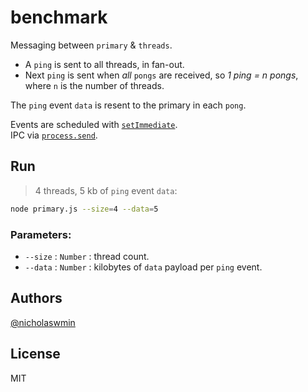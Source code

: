 # benchmark

Messaging between `primary` & `threads`.

- A `ping` is sent to all threads, in fan-out.
- Next `ping` is sent when *all* `pongs` are received, so *1 ping = n pongs*, 
  where `n` is the number of threads.

The `ping` event `data` is resent to the primary in each `pong`.

Events are scheduled with [`setImmediate`][setimmediate].  
IPC via [`process.send`][procsend].

## Run

> 4 threads, 5 kb of `ping` event `data`:

```bash
node primary.js --size=4 --data=5
```

### Parameters:

- `--size` : `Number` : thread count.
- `--data` : `Number` : kilobytes of `data` payload per `ping` event.

## Authors

[@nicholaswmin][nicholaswmin]

## License 

MIT

[procsend]: https://nodejs.org/api/process.html#processsendmessage-sendhandle-options-callback
[setimmediate]: https://nodejs.org/en/learn/asynchronous-work/understanding-setimmediate

[nicholaswmin]: https://github.com/nicholaswmin
